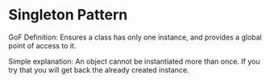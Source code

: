 # Singleton Pattern

GoF Definition: Ensures a class has only one instance, and provides a global point of access to it.

Simple explanation: An object cannot be instantiated more than once. If you try that you will get back the already created instance.
